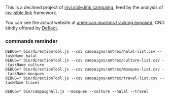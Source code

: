 
This is a declined project of [invi.sible.link campaing](https://github.com/vecna/example), feed by the analysis of [invi.sible.link](https://github.com/vecna/invi.sible.link) framework.

You can see the actual website at [american.muslims.tracking.exposed](https://american.muslims.tracking.exposed), CND kindly offered by [Deflect](https://deflect.ca).

### commands reminder

    DEBUG=* bin/directionTool.js --csv campaigns/amtrex/halal-list.csv --taskName halal
    DEBUG=* bin/directionTool.js --csv campaigns/amtrex/culture-list.csv --taskName culture
    DEBUG=* bin/directionTool.js --csv campaigns/amtrex/mosques-list.csv --taskName mosques
    DEBUG=* bin/directionTool.js --csv campaigns/amtrex/travel-list.csv --taskName travel

    DEBUG=* bin/campaignAll.js --mosques --culture --halal --travel

